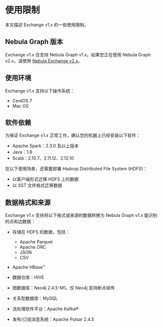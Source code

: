 # 使用限制

本文描述 Exchange v1.x 的一些使用限制。

## Nebula Graph 版本

Exchange v1.x 仅支持 Nebula Graph v1.x。如果您正在使用 Nebula Graph v2.x，请使用 [Nebula Exchange v2.x](https://github.com/vesoft-inc/nebula-spark-utils "点击前往 GitHub")。

## 使用环境

Exchange v1.x 支持以下操作系统：

- CentOS 7
- Mac OS

## 软件依赖

为保证 Exchange v1.x 正常工作，确认您的机器上已经安装以下软件：

- Apache Spark：2.3.0 及以上版本
- Java：1.8
- Scala：2.10.7、2.11.12、2.12.10

在以下使用场景，还需要部署 Hadoop Distributed File System (HDFS)：

- 以客户端形式迁移 HDFS 上的数据
- 以 SST 文件格式迁移数据

## 数据格式和来源

Exchange v1.x 支持将以下格式或来源的数据转换为 Nebula Graph v1.x 能识别的点和边数据：

- 存储在 HDFS 的数据，包括：
  - Apache Parquet
  - Apache ORC
  - JSON
  - CSV

- Apache HBase&trade;

- 数据仓库：HIVE

- 图数据库：Neo4j 2.4.5-M1。仅 Neo4j 支持断点续传

- 关系型数据库：MySQL

- 流处理软件平台：Apache Kafka&reg;

- 发布/订阅消息系统：Apache Pulsar 2.4.5
